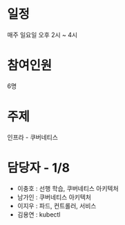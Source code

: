 # 일정

매주 일요일 오후 2시 ~ 4시

# 참여인원

6명

# 주제

인프라 - 쿠버네티스

# 담당자 - 1/8

- 이충호 : 선행 학습, 쿠버네티스 아키텍처
- 남가인 : 쿠버네티스 아키텍처
- 이지우 : 파드, 컨트롤러, 서비스
- 김용연 : kubectl
